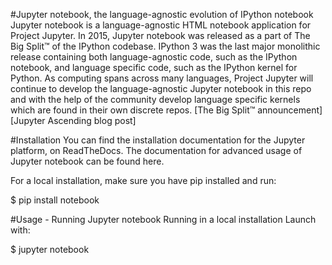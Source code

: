 
#Jupyter notebook, the language-agnostic evolution of IPython notebook
Jupyter notebook is a language-agnostic HTML notebook application for Project Jupyter. In 2015, Jupyter notebook was released as a part of The Big Split™ of the IPython codebase. IPython 3 was the last major monolithic release containing both language-agnostic code, such as the IPython notebook, and language specific code, such as the IPython kernel for Python. As computing spans across many languages, Project Jupyter will continue to develop the language-agnostic Jupyter notebook in this repo and with the help of the community develop language specific kernels which are found in their own discrete repos. [The Big Split™ announcement] [Jupyter Ascending blog post]

#Installation
You can find the installation documentation for the Jupyter platform, on ReadTheDocs. The documentation for advanced usage of Jupyter notebook can be found here.

For a local installation, make sure you have pip installed and run:

$ pip install notebook

#Usage - Running Jupyter notebook
Running in a local installation
Launch with:

$ jupyter notebook
